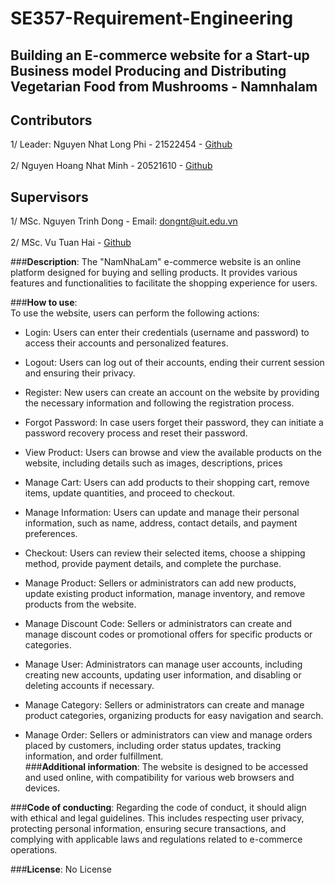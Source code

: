 # SE357-Requirement-Engineering
## **Building an E-commerce website for a Start-up Business model Producing and Distributing Vegetarian Food from Mushrooms - Namnhalam**

## Contributors
1/ Leader: Nguyen Nhat Long Phi - 21522454 - [Github](https://github.com/nonggfiii) <br><br>
2/ Nguyen Hoang Nhat Minh - 20521610 - [Github](https://github.com/MinhNguyen48)

## Supervisors
1/ MSc. Nguyen Trinh Dong - Email: dongnt@uit.edu.vn <br><br>
2/ MSc. Vu Tuan Hai - [Github](https://github.com/vutuanhai237)

###**Description**: The "NamNhaLam" e-commerce website is an online platform designed for buying and selling products. It provides various features and functionalities to facilitate the shopping experience for users.

###**How to use**: <br>
To use the website, users can perform the following actions:

- Login: Users can enter their credentials (username and password) to access their accounts and personalized features.

- Logout: Users can log out of their accounts, ending their current session and ensuring their privacy.

- Register: New users can create an account on the website by providing the necessary information and following the registration process.

- Forgot Password: In case users forget their password, they can initiate a password recovery process and reset their password.

- View Product: Users can browse and view the available products on the website, including details such as images, descriptions, prices

- Manage Cart: Users can add products to their shopping cart, remove items, update quantities, and proceed to checkout.

- Manage Information: Users can update and manage their personal information, such as name, address, contact details, and payment preferences.

- Checkout: Users can review their selected items, choose a shipping method, provide payment details, and complete the purchase.

- Manage Product: Sellers or administrators can add new products, update existing product information, manage inventory, and remove products from the website.

- Manage Discount Code: Sellers or administrators can create and manage discount codes or promotional offers for specific products or categories.

- Manage User: Administrators can manage user accounts, including creating new accounts, updating user information, and disabling or deleting accounts if necessary.

- Manage Category: Sellers or administrators can create and manage product categories, organizing products for easy navigation and search.

- Manage Order: Sellers or administrators can view and manage orders placed by customers, including order status updates, tracking information, and order fulfillment. <br>
###**Additional information**: The website is designed to be accessed and used online, with compatibility for various web browsers and devices.

###**Code of conducting**: Regarding the code of conduct, it should align with ethical and legal guidelines. This includes respecting user privacy, protecting personal information, ensuring secure transactions, and complying with applicable laws and regulations related to e-commerce operations.

###**License**: No License
